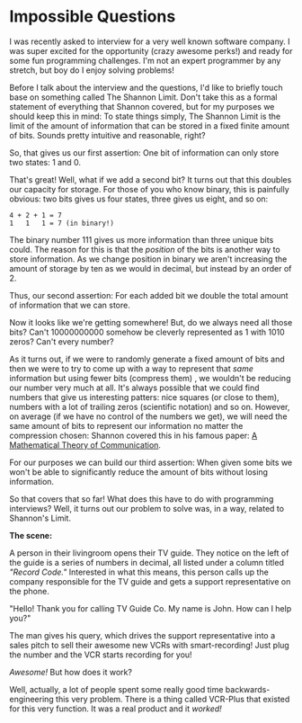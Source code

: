 # Impossible Questions


I was recently asked to interview for a very well known software company. I was super excited for the opportunity 
(crazy awesome perks!) and ready for some fun programming challenges. I'm not an expert programmer by any stretch, 
but boy do I enjoy solving problems!
 
 Before I talk about the interview and the questions, I'd like to briefly touch base on something called The Shannon Limit. 
Don't take this as a formal statement of everything that Shannon covered, but for my purposes we should keep this in mind:
 To state things simply, The Shannon Limit is the limit of the amount of information that can be stored in a fixed finite 
  amount of bits. Sounds pretty intuitive and reasonable, right? 
  
So, that gives us our first assertion: One bit of information can only store two states: 1 and 0. 

That's great! Well, what if we add a second bit? It turns out that this doubles our capacity for storage. For 
those of you who know binary, this is painfully obvious: two bits gives us four states, three gives us eight, and so on:

    4 + 2 + 1 = 7
    1   1   1 = 7 (in binary!)
    
The binary number 111 gives us more information than three unique bits could. 
The reason for this is that the _position_ of the bits is another way to store information. As we change position in
 binary we aren't increasing the amount of storage by ten as we would in decimal, but instead by an order of 2.

Thus, our second assertion: For each added bit we double the total amount of information that we can store. 
  
Now it looks like we're getting somewhere! But, do we always need all those bits? Can't 10000000000 somehow be cleverly 
 represented as 1 with 1010 zeros? Can't every number?


As it turns out, if we were to randomly generate a fixed amount of bits
 and then we were to try to come up with a way to represent that _same_ information but using fewer bits (compress them)
 , we wouldn't be 
 reducing our number very much at all. It's always possible that we could find numbers that give us interesting patters:
 nice squares (or close to them), numbers with a lot of trailing zeros (scientific notation) and so on. However,
 on average (if we have no control of the numbers we get), we will need the same amount of bits to represent our 
 information no matter the compression chosen: Shannon covered this in his famous paper: [A Mathematical Theory of Communication](http://cm.bell-labs.com/cm/ms/what/shannonday/shannon1948.pdf). 
  
 For our purposes we can build our third assertion: When given some bits we won't be able to significantly reduce the 
 amount of bits without losing information.
  
  
 So that covers that so far! What does this have to do with programming interviews? Well, it turns out our problem to solve
  was, in a way, related to Shannon's Limit.
   
   
__The scene:__

A person in their livingroom opens their TV guide. They notice on the left of the guide is a series of numbers in decimal,
  all listed under a column titled _"Record Code."_ Interested in what this means, this person calls up the company 
  responsible for the TV guide and gets a support representative on the phone.
  
"Hello! Thank you for calling TV Guide Co. My name is John. How can I help you?"

The man gives his query, which drives the support representative into a sales pitch to sell their awesome new VCRs with 
smart-recording! Just plug the number and the VCR starts recording for you!
 
 _Awesome!_ But how does it work?
 
 Well, actually, a lot of people spent some really good time backwards-engineering this very problem. There is a thing
 called VCR-Plus that existed for this very function. It was a real product and it _worked!_
 
